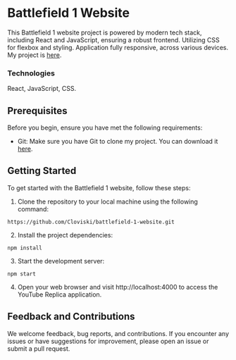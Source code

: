 # Battlefield 1 Website

This Battlefield 1 website project is powered by modern tech stack, including React and JavaScript, ensuring a robust frontend. Utilizing CSS for flexbox and styling. Application fully responsive, across various devices. My project is [here](https://lnkd.in/dbXun9gV).

### Technologies

React, JavaScript, CSS.

## Prerequisites

Before you begin, ensure you have met the following requirements:

- Git: Make sure you have Git to clone my project. You can download it [here](https://git-scm.com/).

## Getting Started

To get started with the Battlefield 1 website, follow these steps:

1. Clone the repository to your local machine using the following command:

`https://github.com/Cloviski/battlefield-1-website.git`

2. Install the project dependencies:

`npm install`

3. Start the development server:

`npm start`

4. Open your web browser and visit http://localhost:4000 to access the YouTube Replica application.

## Feedback and Contributions

We welcome feedback, bug reports, and contributions. If you encounter any issues or have suggestions for improvement, please open an issue or submit a pull request.


